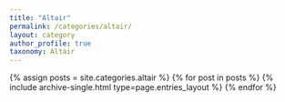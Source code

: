 ```yaml
---
title: "Altair"
permalink: /categories/altair/
layout: category
author_profile: true
taxonomy: Altair
---
```


{% assign posts = site.categories.altair %}
{% for post in posts %} {% include archive-single.html type=page.entries_layout %} {% endfor %}